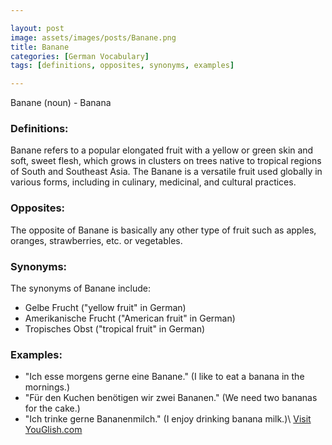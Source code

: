 ```yaml
---

layout: post
image: assets/images/posts/Banane.png
title: Banane
categories: [German Vocabulary]
tags: [definitions, opposites, synonyms, examples]

---
```


Banane (noun) - Banana

### Definitions:
Banane refers to a popular elongated fruit with a yellow or green skin and soft, sweet flesh, which grows in clusters on trees native to tropical regions of South and Southeast Asia. The Banane is a versatile fruit used globally in various forms, including in culinary, medicinal, and cultural practices.

### Opposites:
The opposite of Banane is basically any other type of fruit such as apples, oranges, strawberries, etc. or vegetables.

### Synonyms:
The synonyms of Banane include:

- Gelbe Frucht ("yellow fruit" in German)
- Amerikanische Frucht ("American fruit" in German)
- Tropisches Obst ("tropical fruit" in German)

### Examples:

- "Ich esse morgens gerne eine Banane." (I like to eat a banana in the mornings.)
- "Für den Kuchen benötigen wir zwei Bananen." (We need two bananas for the cake.)
- "Ich trinke gerne Bananenmilch." (I enjoy drinking banana milk.)\ <a id="yg-widget-0" class="youglish-widget" data-query="Banane" data-lang="german" data-components="8412" data-auto-start="0" data-bkg-color="theme_light" data-title="How%20to%20pronounce%20Banane%20in%20German"  rel="nofollow" href="https://youglish.com">Visit YouGlish.com</a><script async src="https://youglish.com/public/emb/widget.js" charset="utf-8"></script>
